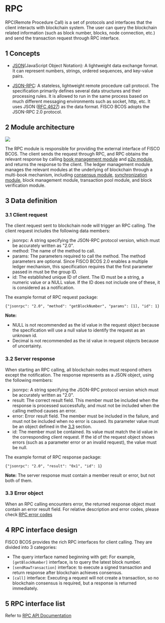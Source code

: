 # RPC

RPC(Remote Procedure Call) is a set of protocols and interfaces that the client interacts with blockchain system. The user can query the blockchain related information (such as block number, blocks, node connection, etc.) and send the transaction request through RPC interface.

## 1 Concepts
- [JSON](http://json.org/)(JavaScript Object Notation): A lightweight data exchange format. It can represent numbers, strings, ordered sequences, and key-value pairs.

- [JSON-RPC](https://www.jsonrpc.org/specification): A stateless, lightweight remote procedure call protocol. The specification primarily defines several data structures and their processing rules. It is allowed to run in the same process based on much different messaging environments such as socket, http, etc. It uses JSON ([RFC 4627](http://www.ietf.org/rfc/rfc4627.txt)) as the data format. FISCO BCOS adopts the JSON-RPC 2.0 protocol.


## 2 Module architecture
 ![](../../images/rpc/rpc.png)

The RPC module is responsible for providing the external interface of FISCO BCOS. The client sends the request through RPC, and RPC obtains the relevant response by calling [book management module](architecture/group.md) and [p2p module](p2p/p2p.md), and returns the response to the client. The ledger management module manages the relevant modules at the underlying of blockchain through a multi-book mechanism, including [consensus module](consensus/index.html), [synchronization module](sync/sync.md), block management module, transaction pool module, and block verification module.

## 3 Data definition
### 3.1 Client request

The client request sent to blockchain node will trigger an RPC calling. The client request includes the following data members:
- jsonrpc: A string specifying the JSON-RPC protocol version, which must be accurately written as "2.0".
- method: The name of the method to call.
- params: The parameters required to call the method. The method parameters are optional. Since FISCO BCOS 2.0 enables a multiple ledger mechanism, this specification requires that the first parameter passed in must be the group ID.
- id: The established unique ID of client. The ID must be a string, a numeric value or a NULL value. If the ID does not include one of these, it is considered as a notification.


The example format of RPC request package:
```
{"jsonrpc": "2.0", "method": "getBlockNumber", "params": [1], "id": 1}
```
**Note:**       

- NULL is not recommended as the id value in the request object because the specification will use a null value to identify the request as an unknown id.
- Decimal is not recommended as the id value in request objects because of uncertainty.


### 3.2 Server response

When starting an RPC calling, all blockchain nodes must respond others except the notification. The response represents as a JSON object, using the following members:
- jsonrpc: A string specifying the JSON-RPC protocol version which must be accurately written as "2.0".
- result: The correct result field. This member must be included when the response is processed successfully, and must not be included when the calling method causes an error.
- error: Error result field. The member must be included in the failure, and must not be included when no error is caused. Its parameter value must be an object defined in the [3.3](#error-object) section.
- id: The member must be contained. Its value must match the id value in the corresponding client request. If the id of the request object shows errors (such as a parameter error or an invalid request), the value must be null.

The example format of RPC response package:
```
{"jsonrpc": "2.0", "result": "0x1", "id": 1}
```
**Note:**
The server response must contain a member result or error, but not both of them.

### 3.3 Error object
When an RPC calling encounters error, the returned response object must contain an error result field. For relative description and error codes, please check [RPC error codes](../api.html#rpc)

## 4 RPC interface design

FISCO BCOS provides the rich RPC interfaces for client calling. They are divided into 3 categories:
- The query interface named beginning with get: For example, `[getBlockNumber]` interface, is to query the latest block number.
- `[sendRawTransaction]` interface: to execute a signed transaction and return response after blockchain achieves consensus.
- `[call]` interface: Executing a request will not create a transaction, so no blockchain consensus is required, but a response is returned immediately.


## 5 RPC interface list
Refer to [RPC API Documentation](../api.md)
